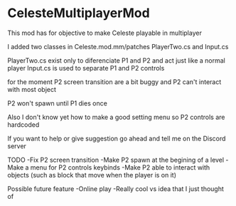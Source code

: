 # CelesteMultiplayerMod
This mod has for objective to make Celeste playable in multiplayer

I added two classes in Celeste.mod.mm/patches PlayerTwo.cs and Input.cs

PlayerTwo.cs exist only to diferenciate P1 and P2 and act just like a normal player
Input.cs is used to separate P1 and P2 controls

for the moment P2 screen transition are a bit buggy and P2 can't interact with most object 

P2 won't spawn until P1 dies once

Also I don't know yet how to make a good setting menu so P2 controls are hardcoded

If you want to help or give suggestion go ahead and tell me on the Discord server

TODO
-Fix P2 screen transition
-Make P2 spawn at the begining of a level
-Make a menu for P2 controls keybinds
-Make P2 able to interact with objects (such as block that move when the player is on it)

Possible future feature
-Online play
-Really cool vs idea that I just thought of
